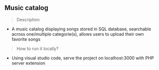 ## Music catalog

> Description
- A music catalog displaying songs stored in SQL database, searchable across one/multiple categorie(s), allows users to upload their own favorite songs

> How to run it locally?
- Using visual studio code, serve the project on localhost:3000 with PHP server extension
